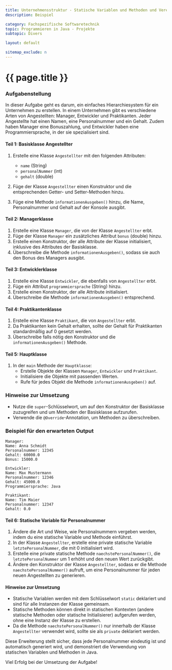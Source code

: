 ```yaml
---
title: Unternehmensstruktur - Statische Variablen und Methoden und Vererbung
description: Beispiel

category: Fachspezifische Softwaretechnik
topic: Programmieren in Java - Projekte
subtopic: Divers

layout: default

sitemap_exclude: n
---
```


# {{ page.title }}


### Aufgabenstellung

In dieser Aufgabe geht es darum, ein einfaches Hierarchiesystem für ein Unternehmen zu erstellen. In einem Unternehmen gibt es verschiedene Arten von Angestellten: Manager, Entwickler und Praktikanten. Jeder Angestellte hat einen Namen, eine Personalnummer und ein Gehalt. Zudem haben Manager eine Bonuszahlung, und Entwickler haben eine Programmiersprache, in der sie spezialisiert sind.

#### Teil 1: Basisklasse Angestellter

1. Erstelle eine Klasse `Angestellter` mit den folgenden Attributen:
    - `name` (String)
    - `personalNummer` (int)
    - `gehalt` (double)

2. Füge der Klasse `Angestellter` einen Konstruktor und die entsprechenden Getter- und Setter-Methoden hinzu.
3. Füge eine Methode `informationenAusgeben()` hinzu, die Name, Personalnummer und Gehalt auf der Konsole ausgibt.

#### Teil 2: Managerklasse

1. Erstelle eine Klasse `Manager`, die von der Klasse `Angestellter` erbt.
2. Füge der Klasse `Manager` ein zusätzliches Attribut `bonus` (double) hinzu.
3. Erstelle einen Konstruktor, der alle Attribute der Klasse initialisiert, inklusive des Attributes der Basisklasse.
4. Überschreibe die Methode `informationenAusgeben()`, sodass sie auch den Bonus des Managers ausgibt.

#### Teil 3: Entwicklerklasse

1. Erstelle eine Klasse `Entwickler`, die ebenfalls von `Angestellter` erbt.
2. Füge ein Attribut `programmiersprache` (String) hinzu.
3. Erstelle einen Konstruktor, der alle Attribute initialisiert.
4. Überschreibe die Methode `informationenAusgeben()` entsprechend.

#### Teil 4: Praktikantenklasse

1. Erstelle eine Klasse `Praktikant`, die von `Angestellter` erbt.
2. Da Praktikanten kein Gehalt erhalten, sollte der Gehalt für Praktikanten standardmäßig auf 0 gesetzt werden.
3. Überschreibe falls nötig den Konstruktor und die `informationenAusgeben()` Methode.

#### Teil 5: Hauptklasse

1. In der `main` Methode der `Hauptklasse`:
    - Erstelle Objekte der Klassen `Manager`, `Entwickler` und `Praktikant`.
    - Initialisiere die Objekte mit passenden Werten.
    - Rufe für jedes Objekt die Methode `informationenAusgeben()` auf.

### Hinweise zur Umsetzung

- Nutze die `super`-Schlüsselwort, um auf den Konstruktor der Basisklasse zuzugreifen und um Methoden der Basisklasse aufzurufen.
- Verwende die `@Override`-Annotation, um Methoden zu überschreiben.

### Beispiel für den erwarteten Output

```
Manager:
Name: Anna Schmidt
Personalnummer: 12345
Gehalt: 60000.0
Bonus: 15000.0

Entwickler:
Name: Max Mustermann
Personalnummer: 12346
Gehalt: 45000.0
Programmiersprache: Java

Praktikant:
Name: Tim Maier
Personalnummer: 12347
Gehalt: 0.0
```

#### Teil 6: Statische Variable für Personalnummer

1. Ändere die Art und Weise, wie Personalnummern vergeben werden, indem du eine statische Variable und Methode einführst.
2. In der Klasse `Angestellter`, erstelle eine private statische Variable `letztePersonalNummer`, die mit 0 initialisiert wird.
3. Erstelle eine private statische Methode `naechstePersonalNummer()`, die `letztePersonalNummer` um 1 erhöht und den neuen Wert zurückgibt.
4. Ändere den Konstruktor der Klasse `Angestellter`, sodass er die Methode `naechstePersonalNummer()` aufruft, um eine Personalnummer für jeden neuen Angestellten zu generieren.

#### Hinweise zur Umsetzung

- Statische Variablen werden mit dem Schlüsselwort `static` deklariert und sind für alle Instanzen der Klasse gemeinsam.
- Statische Methoden können direkt in statischen Kontexten (andere statische Methoden oder statische Initialisierer) aufgerufen werden, ohne eine Instanz der Klasse zu erstellen.
- Da die Methode `naechstePersonalNummer()` nur innerhalb der Klasse `Angestellter` verwendet wird, sollte sie als `private` deklariert werden.

Diese Erweiterung stellt sicher, dass jede Personalnummer eindeutig ist und automatisch generiert wird, und demonstriert die Verwendung von statischen Variablen und Methoden in Java.

Viel Erfolg bei der Umsetzung der Aufgabe!